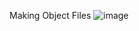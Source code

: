 Making Object Files
![image](https://github.com/user-attachments/assets/bf186de7-51a0-41ca-8f18-3c1acb390b1f)
